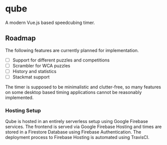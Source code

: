 # qube
A modern Vue.js based speedcubing timer.

## Roadmap
The following features are currently planned for implementation.
- [ ] Support for different puzzles and competitions
- [ ] Scrambler for WCA puzzles
- [ ] History and statistics
- [ ] Stackmat support

The timer is supposed to be minimalistic and clutter-free, so many features on some desktop based timing applications cannot be reasonably implemented.

### Hosting Setup
Qube is hosted in an entirely serverless setup using Google Firebase services. The frontend is served via Google Firebase Hosting and times are stored in a Firestore Database using Firebase Authentication. The deployment process to Firebase Hosting is automated using TravisCI.

